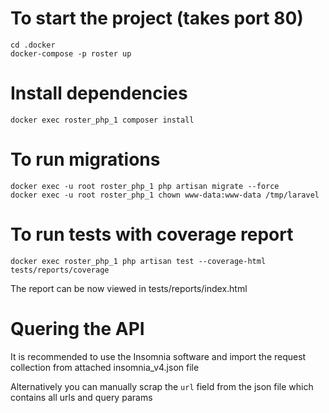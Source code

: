# To start the project (takes port 80)

```shell
cd .docker
docker-compose -p roster up
```

# Install dependencies
```shell
docker exec roster_php_1 composer install
```

# To run migrations
```shell
docker exec -u root roster_php_1 php artisan migrate --force
docker exec -u root roster_php_1 chown www-data:www-data /tmp/laravel
```

# To run tests with coverage report

```shell
docker exec roster_php_1 php artisan test --coverage-html tests/reports/coverage
```

The report can be now viewed in tests/reports/index.html

# Quering the API

It is recommended to use the Insomnia software and import the request collection from attached insomnia_v4.json file

Alternatively you can manually scrap the `url` field from the json file which contains all urls and query params
